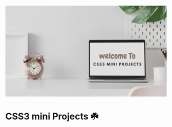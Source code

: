 ![Screenshot-1](https://github.com/deathook007/CSS3-Mini-Projects/blob/main/Mini%20Projects.jpg)
# CSS3 mini Projects ☘️

